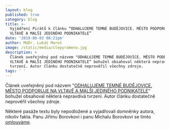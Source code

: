 ```yaml
---
layout: blog
published: true
category: blog
title: >-
  Vyjádření Pirátů k článku “ODHALUJEME TEMNÉ BUDĚJOVICE. MĚSTO PODPORUJE NA
  VLTAVĚ A MALŠI JEDINÉHO PODNIKATELE”
date: '2019-06-03 08:21pm'
author: MUDr. Lukáš Mareš
image: /static/media/slepyrameno.jpg
description: >
  Článek uveřejněný pod názvem "ODHALUJEME TEMNÉ BUDĚJOVICE. MĚSTO PODPORUJE NA
  VLTAVĚ A MALŠI JEDINÉHO PODNIKATELE“ bohužel obsahoval některá nepravdivá
  tvrzení. Autor článku dostatečně neprověřil všechny zdroje.
tags: ' '
---
```

Článek uveřejněný pod názvem "[ODHALUJEME TEMNÉ BUDĚJOVICE. MĚSTO
 PODPORUJE NA VLTAVĚ A MALŠI JEDINÉHO PODNIKATELE](https://cb.pirati.cz/blog/2018/09/24/odhalujeme-temne-budejovice-mesto-podporuje-na-vltave-a-malsi-jedineho-podnikatele/)“ bohužel obsahoval některá
 nepravdivá tvrzení. Autor článku dostatečně neprověřil všechny zdroje.

Některé pasáže textu byly nepodložené a vyjadřovali domněnky autora, nikoliv
 fakta. Panu Jiřímu Borovkovi i panu Michalu Borovkovi se tímto [omlouváme](https://cb.pirati.cz/static/vyjadreni-piratu.pdf).
